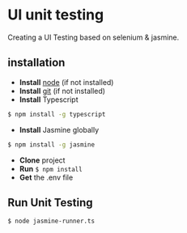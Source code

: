 # UI unit testing

Creating a UI Testing based on selenium & jasmine.

## installation
* **Install** [node](https://nodejs.org/en/download/) (if not installed)
* **Install** [git](https://www.atlassian.com/git/tutorials/install-git) (if not installed)
* **Install** Typescript 
```bash 
$ npm install -g typescript
```
* **Install** Jasmine globally
```bash
$ npm install -g jasmine
```
* **Clone** project
* **Run** ```$ npm install```
* **Get** the .env file

## Run Unit Testing
```sh 
$ node jasmine-runner.ts
```
